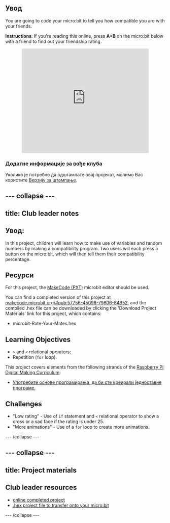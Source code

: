 ## Увод

You are going to code your micro:bit to tell you how compatible you are with your friends.

**Instructions**: If you're reading this online, press **A+B** on the micro:bit below with a friend to find out your friendship rating.

<div class="trinket" style="width:400px;margin: 0 auto;">
<div style="position:relative;height:0;padding-bottom:81.97%;overflow:hidden;"><iframe style="position:absolute;top:0;left:0;width:100%;height:100%;" src="https://makecode.microbit.org/---run?id=_iLDhcVa0K2Fd" allowfullscreen="allowfullscreen" sandbox="allow-popups allow-scripts allow-same-origin" frameborder="0"></iframe></div>
</div>

### Додатне информације за вође клуба

Уколико је потребно да одштампате овај пројекат, молимо Вас користите [Верзију за штампање](https://projects.raspberrypi.org/en/projects/rate-your-mates/print).

## \--- collapse \---

## title: Club leader notes

## Увод:

In this project, children will learn how to make use of variables and random numbers by making a compatibility program. Two users will each press a button on the micro:bit, which will then tell them their compatibility percentage.

## Ресурси

For this project, the [MakeCode (PXT)](http://jumpto.cc/mb-new) microbit editor should be used.

You can find a completed version of this project at [makecode.microbit.org/#pub:57756-45098-79806-84952](https://makecode.microbit.org/#pub:57756-45098-79806-84952), and the compiled .hex file can be downloaded by clicking the 'Download Project Materials' link for this project, which contains:

* microbit-Rate-Your-Mates.hex

## Learning Objectives

* `>` and `<` relational operators;
* Repetition (`for` loop).

This project covers elements from the following strands of the [Raspberry Pi Digital Making Curriculum](http://rpf.io/curriculum):

* [Употребите основе програмирања, да би сте креирали једноставне програме.](https://www.raspberrypi.org/curriculum/programming/creator)

## Challenges

* "Low rating" - Use of `if` statement and `<` relational operator to show a cross or a sad face if the rating is under 25.
* "More animations" - Use of a `for` loop to create more animations.

\--- /collapse \---

## \--- collapse \---

## title: Project materials

## Club leader resources

* [online completed project](https://makecode.microbit.org/#pub:57756-45098-79806-84952)
* [.hex project file to transfer onto your micro:bit](resources/microbit-Rate-Your-Mates.hex)

\--- /collapse \---